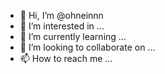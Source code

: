 - 👋 Hi, I’m @ohneinnn
- 👀 I’m interested in ...
- 🌱 I’m currently learning ...
- 💞️ I’m looking to collaborate on ...
- 📫 How to reach me ...

<!---
ohneinnn/ohneinnn is a ✨ special ✨ repository because its `README.md` (this file) appears on your GitHub profile.
You can click the Preview link to take a look at your changes.
--->
